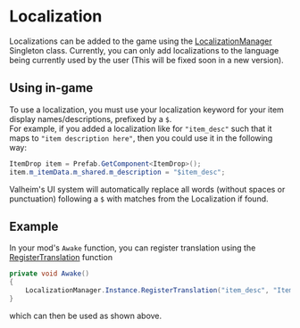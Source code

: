 # Localization
Localizations can be added to the game using the [LocalizationManager](xref:JotunnLib.Managers.LocalizationManager) Singleton class. Currently, you can only add localizations to the language being currently used by the user (This will be fixed soon in a new version).  


## Using in-game
To use a localization, you must use your localization keyword for your item display names/descriptions, prefixed by a `$`.  
For example, if you added a localization like for `"item_desc"` such that it maps to `"item description here"`, then you could use it in the following way:
```csharp
ItemDrop item = Prefab.GetComponent<ItemDrop>();
item.m_itemData.m_shared.m_description = "$item_desc";
```
Valheim's UI system will automatically replace all words (without spaces or punctuation) following a `$` with matches from the Localization if found.

## Example
In your mod's `Awake` function, you can register translation using the [RegisterTranslation](JotunnLib.Managers.LocalizationManager.RegisterTranslation(System.String,System.String)) function
```csharp
private void Awake()
{
    LocalizationManager.Instance.RegisterTranslation("item_desc", "Item description here");
}
```

which can then be used as shown above.